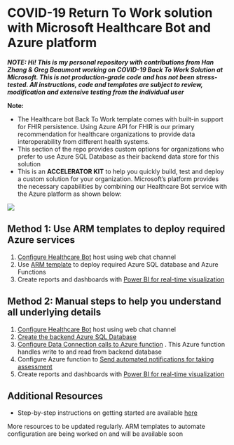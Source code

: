 # COVID-19 Return To Work solution with Microsoft Healthcare Bot and Azure platform 

***NOTE: Hi! This is my personal repository with contributions from Han Zhang & Greg Beaumont working on _*COVID-19 Back To Work Solution*_ at Microsoft. This is not production-grade code and has not been stress-tested. All instructions, code and templates are subject to review, modification and extensive testing from the individual user***

**Note:**
- The Healthcare bot Back To Work template comes with built-in support for FHIR persistence. Using Azure API for FHIR is our primary recommendation for healthcare organizations to provide data interoperability from different health systems.
- This section of the repo provides custom options for organizations who prefer to use Azure SQL Database as their backend data store for this solution
- This is an **ACCELERATOR KIT** to help you quickly build, test and deploy a custom solution for your organization. Microsoft’s platform provides the necessary capabilities by combining our Healthcare Bot service with the Azure platform as shown below:  

![](https://github.com/nikitapitliya006/COVID19-ReturnToWork/blob/master/Screenshots/RefArchSQLWeb.png)



## Method 1: Use ARM templates to deploy required Azure services
1. [Configure Healthcare Bot](https://github.com/nikitapitliya006/ReturnToWork/blob/master/WebchatChannel/1-Configure-HealthcareBot.md) host using web chat channel
2. Use [ARM template](https://github.com/nikitapitliya006/ReturnToWork/blob/master/WebchatChannel/ARM-Deployment.md) to deploy required Azure SQL database and Azure Functions
3. Create reports and dashboards with [Power BI for real-time visualization](https://github.com/nikitapitliya006/COVID19-ReturnToWork/blob/master/WebchatChannel/5-Visualize-PowerBI.md)

## Method 2: Manual steps to help you understand all underlying details

1. [Configure Healthcare Bot](https://github.com/nikitapitliya006/ReturnToWork/blob/master/WebchatChannel/1-Configure-HealthcareBot.md) host using web chat channel 
2. [Create the backend Azure SQL Database](https://github.com/nikitapitliya006/COVID19-ReturnToWork/blob/master/WebchatChannel/2-Createbackend-AzureSQLDatabase.md)
3. [Configure Data Connection calls to Azure function](https://github.com/nikitapitliya006/COVID19-ReturnToWork/blob/master/WebchatChannel/3-DataConnection-AzureFunction.md) . This Azure function handles write to and read from backend database 
4. Configure Azure function to [Send automated notifications for taking assessment](https://github.com/nikitapitliya006/COVID19-ReturnToWork/blob/master/WebchatChannel/4-SendNotifications-AzureFunction.md) 
5. Create reports and dashboards with [Power BI for real-time visualization](https://github.com/nikitapitliya006/COVID19-ReturnToWork/blob/master/WebchatChannel/5-Visualize-PowerBI.md)

## Additional Resources
* Step-by-step instructions on getting started are available [here](https://techcommunity.microsoft.com/t5/healthcare-and-life-sciences/updated-on-5-24-2020-quick-start-setting-up-your-covid-19/ba-p/1230537)

More resources to be updated regularly. ARM templates to automate configuration are being worked on and will be available soon